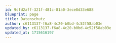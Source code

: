 ```yaml
---
id: 9cfd2aff-321f-481c-81a0-3ece8d33e688
blueprint: page
title: Datenschutz
author: c6113137-f6a8-4c20-b0bd-4c52f58ab03e
updated_by: c6113137-f6a8-4c20-b0bd-4c52f58ab03e
updated_at: 1715616197
---
```

